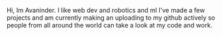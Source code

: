 Hi, Im Avaninder. I like web dev and robotics and ml
I've made a few projects and am currently making an uploading to my github actively so people from
all around the world can take a look at my code and work. 
